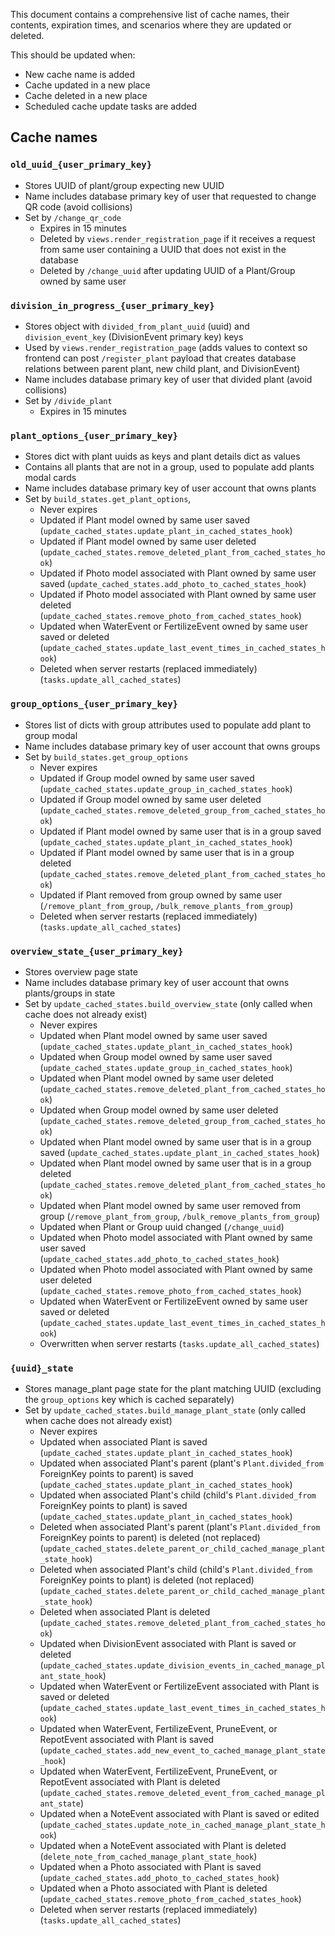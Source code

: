 This document contains a comprehensive list of cache names, their contents, expiration times, and scenarios where they are updated or deleted.

This should be updated when:
- New cache name is added
- Cache updated in a new place
- Cache deleted in a new place
- Scheduled cache update tasks are added

## Cache names

### `old_uuid_{user_primary_key}`
- Stores UUID of plant/group expecting new UUID
- Name includes database primary key of user that requested to change QR code (avoid collisions)
- Set by `/change_qr_code`
  * Expires in 15 minutes
  * Deleted by `views.render_registration_page` if it receives a request from same user containing a UUID that does not exist in the database
  * Deleted by `/change_uuid` after updating UUID of a Plant/Group owned by same user

### `division_in_progress_{user_primary_key}`
- Stores object with `divided_from_plant_uuid` (uuid) and `division_event_key` (DivisionEvent primary key) keys
- Used by `views.render_registration_page` (adds values to context so frontend can post `/register_plant` payload that creates database relations between parent plant, new child plant, and DivisionEvent)
- Name includes database primary key of user that divided plant (avoid collisions)
- Set by `/divide_plant`
  * Expires in 15 minutes

### `plant_options_{user_primary_key}`
- Stores dict with plant uuids as keys and plant details dict as values
- Contains all plants that are not in a group, used to populate add plants modal cards
- Name includes database primary key of user account that owns plants
- Set by `build_states.get_plant_options`,
  * Never expires
  * Updated if Plant model owned by same user saved (`update_cached_states.update_plant_in_cached_states_hook`)
  * Updated if Plant model owned by same user deleted (`update_cached_states.remove_deleted_plant_from_cached_states_hook`)
  * Updated if Photo model associated with Plant owned by same user saved (`update_cached_states.add_photo_to_cached_states_hook`)
  * Updated if Photo model associated with Plant owned by same user deleted (`update_cached_states.remove_photo_from_cached_states_hook`)
  * Updated when WaterEvent or FertilizeEvent owned by same user saved or deleted (`update_cached_states.update_last_event_times_in_cached_states_hook`)
  * Deleted when server restarts (replaced immediately) (`tasks.update_all_cached_states`)

### `group_options_{user_primary_key}`
- Stores list of dicts with group attributes used to populate add plant to group modal
- Name includes database primary key of user account that owns groups
- Set by `build_states.get_group_options`
  * Never expires
  * Updated if Group model owned by same user saved (`update_cached_states.update_group_in_cached_states_hook`)
  * Updated if Group model owned by same user deleted (`update_cached_states.remove_deleted_group_from_cached_states_hook`)
  * Updated if Plant model owned by same user that is in a group saved (`update_cached_states.update_plant_in_cached_states_hook`)
  * Updated if Plant model owned by same user that is in a group deleted (`update_cached_states.remove_deleted_plant_from_cached_states_hook`)
  * Updated if Plant removed from group owned by same user (`/remove_plant_from_group`, `/bulk_remove_plants_from_group`)
  * Deleted when server restarts (replaced immediately) (`tasks.update_all_cached_states`)

### `overview_state_{user_primary_key}`
- Stores overview page state
- Name includes database primary key of user account that owns plants/groups in state
- Set by `update_cached_states.build_overview_state` (only called when cache does not already exist)
  * Never expires
  * Updated when Plant model owned by same user saved (`update_cached_states.update_plant_in_cached_states_hook`)
  * Updated when Group model owned by same user saved (`update_cached_states.update_group_in_cached_states_hook`)
  * Updated when Plant model owned by same user deleted (`update_cached_states.remove_deleted_plant_from_cached_states_hook`)
  * Updated when Group model owned by same user deleted (`update_cached_states.remove_deleted_group_from_cached_states_hook`)
  * Updated when Plant model owned by same user that is in a group saved (`update_cached_states.update_plant_in_cached_states_hook`)
  * Updated when Plant model owned by same user that is in a group deleted (`update_cached_states.remove_deleted_plant_from_cached_states_hook`)
  * Updated when Plant model owned by same user removed from group (`/remove_plant_from_group`, `/bulk_remove_plants_from_group`)
  * Updated when Plant or Group uuid changed (`/change_uuid`)
  * Updated when Photo model associated with Plant owned by same user saved (`update_cached_states.add_photo_to_cached_states_hook`)
  * Updated when Photo model associated with Plant owned by same user deleted (`update_cached_states.remove_photo_from_cached_states_hook`)
  * Updated when WaterEvent or FertilizeEvent owned by same user saved or deleted (`update_cached_states.update_last_event_times_in_cached_states_hook`)
  * Overwritten when server restarts (`tasks.update_all_cached_states`)

### `{uuid}_state`
- Stores manage_plant page state for the plant matching UUID (excluding the `group_options` key which is cached separately)
- Set by `update_cached_states.build_manage_plant_state` (only called when cache does not already exist)
  * Never expires
  * Updated when associated Plant is saved (`update_cached_states.update_plant_in_cached_states_hook`)
  * Updated when associated Plant's parent (plant's `Plant.divided_from` ForeignKey points to parent) is saved (`update_cached_states.update_plant_in_cached_states_hook`)
  * Updated when associated Plant's child (child's `Plant.divided_from` ForeignKey points to plant) is saved (`update_cached_states.update_plant_in_cached_states_hook`)
  * Deleted when associated Plant's parent (plant's `Plant.divided_from` ForeignKey points to parent) is deleted (not replaced) (`update_cached_states.delete_parent_or_child_cached_manage_plant_state_hook`)
  * Deleted when associated Plant's child (child's `Plant.divided_from` ForeignKey points to plant) is deleted (not replaced) (`update_cached_states.delete_parent_or_child_cached_manage_plant_state_hook`)
  * Deleted when associated Plant is deleted (`update_cached_states.remove_deleted_plant_from_cached_states_hook`)
  * Updated when DivisionEvent associated with Plant is saved or deleted (`update_cached_states.update_division_events_in_cached_manage_plant_state_hook`)
  * Updated when WaterEvent or FertilizeEvent associated with Plant is saved or deleted (`update_cached_states.update_last_event_times_in_cached_states_hook`)
  * Updated when WaterEvent, FertilizeEvent, PruneEvent, or RepotEvent associated with Plant is saved (`update_cached_states.add_new_event_to_cached_manage_plant_state_hook`)
  * Updated when WaterEvent, FertilizeEvent, PruneEvent, or RepotEvent associated with Plant is deleted (`update_cached_states.remove_deleted_event_from_cached_manage_plant_state`)
  * Updated when a NoteEvent associated with Plant is saved or edited (`update_cached_states.update_note_in_cached_manage_plant_state_hook`)
  * Updated when a NoteEvent associated with Plant is deleted (`delete_note_from_cached_manage_plant_state_hook`)
  * Updated when a Photo associated with Plant is saved (`update_cached_states.add_photo_to_cached_states_hook`)
  * Updated when a Photo associated with Plant is deleted (`update_cached_states.remove_photo_from_cached_states_hook`)
  * Deleted when server restarts (replaced immediately) (`tasks.update_all_cached_states`)
